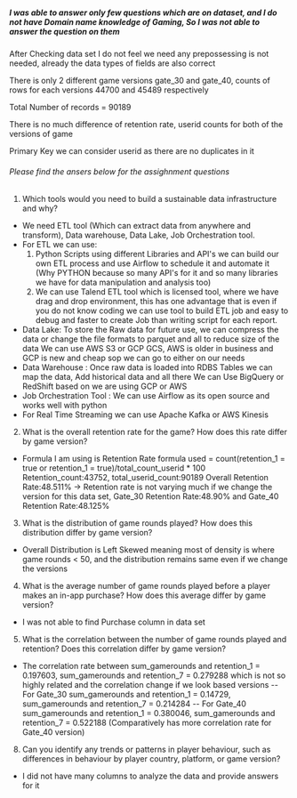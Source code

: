 ##### I was able to answer only few questions which are on dataset, and I do not have Domain name knowledge of Gaming, So I was not able to answer the question on them

After Checking data set I do not feel we need any prepossessing is not needed, already the data types of fields are also correct

There is only 2 different game versions gate_30 and gate_40, counts of rows for each versions 44700 and 45489 respectively

Total Number of records = 90189

There is no much difference of retention rate, userid counts for both of the versions of game

Primary Key we can consider userid as there are no duplicates in it

###### Please find the ansers below for the assighnment questions 
1. Which tools would you need to build a sustainable data infrastructure and why?
-  We need ETL tool (Which can extract data from anywhere and transform), Data warehouse, Data Lake, Job Orchestration tool.      
- For ETL we can use:
  1. Python Scripts using different Libraries and API's we can build our own ETL process and use Airflow to schedule it and automate it (Why PYTHON because so many API's for it and so many libraries we have for data manipulation and analysis too)
  2. We can use Talend ETL tool which is licensed tool, where we have drag and drop environment, this has one advantage that is even if you do not know coding we can use tool to build ETL job and easy to debug and faster to create Job than writing script for each report.
- Data Lake: To store the Raw data for future use, we can compress the data or change the file formats to parquet and all to reduce size of the data
We can use AWS S3 or GCP GCS, AWS is older in business and GCP is new and cheap sop we can go to either on our needs
- Data Warehouse : Once raw data is loaded into RDBS Tables we can map the data, Add historical data and all there
We can Use BigQuery or RedShift based on we are using GCP or AWS
- Job Orchestration Tool : We can use Airflow as its open source and works well with python
- For Real Time Streaming we can use Apache Kafka or AWS Kinesis

2. What is the overall retention rate for the game? How does this rate differ by game
version?
- Formula I am using is Retention Rate formula used = count(retention_1 = true or retention_1 = true)/total_count_userid * 100
    Retention_count:43752, total_userid_count:90189
	Overall Retention Rate:48.511%
	-> Retention rate is not varying much if we change the version for this data set, Gate_30 Retention Rate:48.90% and Gate_40 Retention Rate:48.125%

3. What is the distribution of game rounds played? How does this distribution differ by
game version?
- Overall Distribution is Left Skewed meaning most of density is where game rounds < 50, and the distribution remains same even if we change the versions 	
	
4. What is the average number of game rounds played before a player makes an in-app
purchase? How does this average differ by game version?
- I was not able to find Purchase column in data set	

5. What is the correlation between the number of game rounds played and retention? Does
this correlation differ by game version?
- The correlation rate between 	sum_gamerounds and 	retention_1 = 0.197603, sum_gamerounds and	retention_7 = 0.279288 which is not so highly related
  and the correlation change if we look based versions 
-- For Gate_30  	sum_gamerounds and 	retention_1 = 0.14729, sum_gamerounds and	retention_7 = 0.214284
-- For Gate_40     sum_gamerounds and 	retention_1 = 0.380046, sum_gamerounds and	retention_7 = 0.522188 (Comparatively has more correlation rate for Gate_40 version)
	
8. Can you identify any trends or patterns in player behaviour, such as differences in
behaviour by player country, platform, or game version?
- I did not have many columns to analyze the data and provide answers for it
